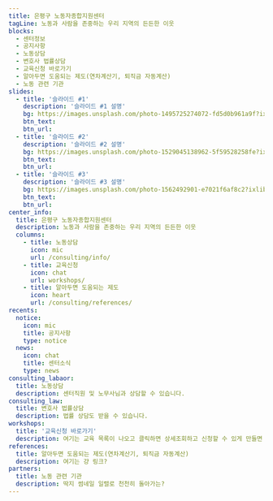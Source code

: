 ```yaml
---
title: 은평구 노동자종합지원센터
tagLine: 노동과 사람을 존중하는 우리 지역의 든든한 이웃
blocks:
  - 센터정보
  - 공지사항
  - 노동상담
  - 변호사 법률상담
  - 교육신청 바로가기
  - 알아두면 도움되는 제도(연차계산기, 퇴직금 자동계산)
  - 노동 관련 기관
slides:
  - title: '슬라이드 #1'
    description: '슬라이드 #1 설명'
    bg: https://images.unsplash.com/photo-1495725274072-fd5d0b961a9f?ixlib=rb-1.2.1&ixid=eyJhcHBfaWQiOjEyMDd9&auto=format&fit=crop&w=1068&q=80
    btn_text:
    btn_url:
  - title: '슬라이드 #2'
    description: '슬라이드 #2 설명'
    bg: https://images.unsplash.com/photo-1529045138962-5f59528258fe?ixlib=rb-1.2.1&ixid=eyJhcHBfaWQiOjEyMDd9&auto=format&fit=crop&w=2031&q=80
    btn_text:
    btn_url:
  - title: '슬라이드 #3'
    description: '슬라이드 #3 설명'
    bg: https://images.unsplash.com/photo-1562492901-e7021f6af8c2?ixlib=rb-1.2.1&ixid=eyJhcHBfaWQiOjEyMDd9&auto=format&fit=crop&w=1650&q=80
    btn_text:
    btn_url:
center_info:
  title: 은평구 노동자종합지원센터
  description: 노동과 사람을 존중하는 우리 지역의 든든한 이웃
  columns:
    - title: 노동상담
      icon: mic
      url: /consulting/info/
    - title: 교육신청
      icon: chat
      url: workshops/
    - title: 알아두면 도움되는 제도
      icon: heart
      url: /consulting/references/
recents:
  notice:
    icon: mic
    title: 공지사항
    type: notice
  news:
    icon: chat
    title: 센터소식
    type: news
consulting_labaor:
  title: 노동상담
  description: 센터직원 및 노무사님과 상담할 수 있습니다.
consulting_law:
  title: 변호사 법률상담
  description: 법률 상담도 받을 수 있습니다.
workshops: 
  title: '교육신청 바로가기'
  description: 여기는 교육 목록이 나오고 클릭하면 상세조회하고 신청할 수 있게 만들면 될까요?
references:
  title: 알아두면 도움되는 제도(연차계산기, 퇴직금 자동계산)
  description: 여기는 걍 링크?
partners:
  title: 노동 관련 기관
  description: 딱지 썸네일 일렬로 천천히 돌아가는?
---
```

